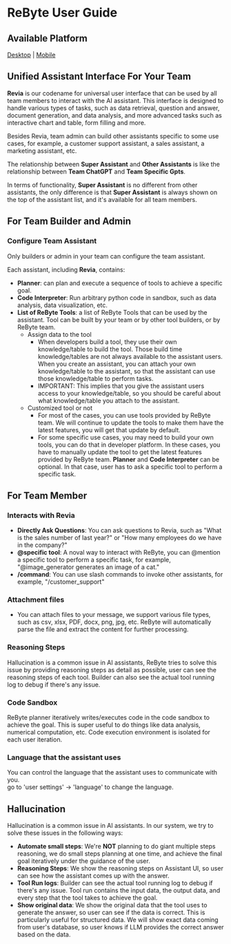 # ReByte User Guide

## Available Platform

[Desktop](https://rebyte.ai) | [Mobile]("https://apps.apple.com/app/rebyte-your-team-assistant/id6466730972")

## Unified Assistant Interface For Your Team

**Revia** is our codename for universal user interface that can be used by all team members to interact with the AI assistant. This interface is designed to handle various types of tasks, such as data retrieval, question and answer, document generation, and data analysis, and more advanced tasks such as interactive chart and table, form filling and more.

Besides Revia, team admin can build other assistants specific to some use cases, for example, a customer support assistant, a sales assistant, a marketing assistant, etc.

The relationship between **Super Assistant** and **Other Assistants** is like the relationship between **Team ChatGPT** and **Team Specific Gpts**.

In terms of functionality, **Super Assistant** is no different from other assistants, the only difference is that **Super Assistant** is always shown on the top of the assistant list, and it's available for all team members.

## For Team Builder and Admin

### Configure Team Assistant
Only builders or admin in your team can configure the team assistant. 

Each assistant, including **Revia**, contains:
* **Planner**: can plan and execute a sequence of tools to achieve a specific goal.
* **Code Interpreter**: Run arbitrary python code in sandbox, such as data analysis, data visualization, etc. 
* **List of ReByte Tools**: a list of ReByte Tools that can be used by the assistant. Tool can be built by your team or by other tool builders, or by ReByte team.
  * Assign data to the tool
    * When developers build a tool, they use their own knowledge/table to build the tool. Those build time knowledge/tables are not always available to the assistant users. When you create an assistant, you can attach your own knowledge/table to the assistant, so that the assistant can use those knowledge/table to perform tasks.
    * IMPORTANT: This implies that you give the assistant users access to your knowledge/table, so you should be careful about what knowledge/table you attach to the assistant.
  * Customized tool or not
    * For most of the cases, you can use tools provided by ReByte team. We will continue to update the tools to make them have the latest features, you will get that update by default.
    * For some specific use cases, you may need to build your own tools, you can do that in developer platform. In these cases, you have to manually update the tool to get the latest features provided by ReByte team.
  **Planner** and **Code Interpreter** can be optional. In that case, user has to ask a specific tool to perform a specific task.


## For Team Member

### Interacts with Revia

* **Directly Ask Questions**: You can ask questions to Revia, such as "What is the sales number of last year?" or "How many employees do we have in the company?"
* **@specific tool**: A noval way to interact with ReByte, you can @mention a specific tool to perform a specific task, for example, "@image_generator generates an image of a cat."
* **/command**: You can use slash commands to invoke other assistants, for example, "/customer_support"

### Attachment files
* You can attach files to your message, we support various file types, such as csv, xlsx, PDF, docx, png, jpg, etc. ReByte will automatically parse the file and extract the content for further processing.

### Reasoning Steps
Hallucination is a common issue in AI assistants,
ReByte tries to solve this issue by providing reasoning steps as detail as possible,
user can see the reasoning steps of each tool.
Builder can also see the actual tool running log to debug if there's any issue.

### Code Sandbox
ReByte planner iteratively writes/executes code in the code sandbox to achieve the goal.
This is super useful to do things like data analysis, numerical computation, etc. Code execution environment is isolated for each user iteration.

### Language that the assistant uses
You can control the language that the assistant uses to communicate with you.  
go to 'user settings' -> 'language' to change the language.

## Hallucination
Hallucination is a common issue in AI assistants. In our system, we try to solve these issues in the following ways:

* **Automate small steps**: We're **NOT** planning to do giant multiple steps reasoning, we do small steps planning at one time, and achieve the final goal iteratively under the guidance of the user.
* **Reasoning Steps**: We show the reasoning steps on Assistant UI, so user can see how the assistant comes up with the answer. 
* **Tool Run logs**: Builder can see the actual tool running log to debug if there's any issue. Tool run contains the input data, the output data, and every step that the tool takes to achieve the goal.
* **Show original data**: We show the original data that the tool uses to generate the answer, so user can see if the data is correct. This is particularly useful for structured data. We will show exact data coming from user's database, so user knows if LLM provides the correct answer based on the data.